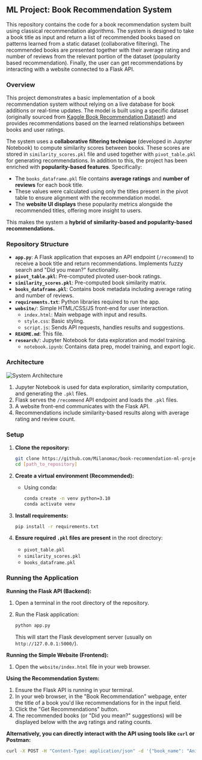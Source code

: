 ## ML Project: Book Recommendation System

This repository contains the code for a book recommendation system built using classical recommendation algorithms. The system is designed to take a book title as input and return a list of recommended books based on patterns learned from a static dataset (collaborative filtering). The recommended books are presented together with their average rating and number of reviews from the relevant portion of the dataset (popularity based recommendation). Finally, the user can get recommendations by interacting with a website connected to a Flask API.

### Overview

This project demonstrates a basic implementation of a book recommendation system without relying on a live database for book additions or real-time updates. The model is built using a specific dataset (originally sourced from [Kaggle Book Recommendation Dataset](https://www.kaggle.com/datasets/arashnic/book-recommendation-dataset?select=Ratings.csv)) and provides recommendations based on the learned relationships between books and user ratings.

The system uses a **collaborative filtering technique** (developed in Jupyter Notebook) to compute similarity scores between books. These scores are stored in `similarity_scores.pkl` file and used together with `pivot_table.pkl` for generating recommendations. In addition to this, the project has been enriched with **popularity-based features**. Specifically:

- The `books_dataframe.pkl` file contains **average ratings** and **number of reviews** for each book title.
- These values were calculated using only the titles present in the pivot table to ensure alignment with the recommendation model.
- The **website UI displays** these popularity metrics alongside the recommended titles, offering more insight to users.

This makes the system a **hybrid of similarity-based and popularity-based recommendations.**

### Repository Structure

- **`app.py`**: A Flask application that exposes an API endpoint (`/recommend`) to receive a book title and return recommendations. Implements fuzzy search and "Did you mean?" functionality.
- **`pivot_table.pkl`**: Pre-computed pivoted user-book ratings.
- **`similarity_scores.pkl`**: Pre-computed book similarity matrix.
- **`books_dataframe.pkl`**: Contains book metadata including average rating and number of reviews.
- **`requirements.txt`**: Python libraries required to run the app.
- **`website/`**: Simple HTML/CSS/JS front-end for user interaction.
  - `index.html`: Main webpage with input and results.
  - `style.css`: Basic styling.
  - `script.js`: Sends API requests, handles results and suggestions.
- **`README.md`**: This file.
- **`research/`**: Jupyter Notebook for data exploration and model training.
  - `notebook.ipynb`: Contains data prep, model training, and export logic.

### Architecture

![System Architecture](./your-diagram-file-name.png)

1. Jupyter Notebook is used for data exploration, similarity computation, and generating the `.pkl` files.
2. Flask serves the `/recommend` API endpoint and loads the `.pkl` files.
3. A website front-end communicates with the Flask API.
4. Recommendations include similarity-based results along with average rating and review count.

### Setup

1. **Clone the repository:**

   ```bash
   git clone https://github.com/Milanomac/book-recommendation-ml-project.git
   cd [path_to_repository]
   ```

2. **Create a virtual environment (Recommended):**

   - Using conda:

     ```bash
     conda create -n venv python=3.10
     conda activate venv
     ```

3. **Install requirements:**

   ```bash
   pip install -r requirements.txt
   ```

4. **Ensure required `.pkl` files are present** in the root directory:

   - `pivot_table.pkl`
   - `similarity_scores.pkl`
   - `books_dataframe.pkl`

### Running the Application

**Running the Flask API (Backend):**

1.  Open a terminal in the root directory of the repository.
2.  Run the Flask application:

    ```bash
    python app.py
    ```

    This will start the Flask development server (usually on `http://127.0.0.1:5000/`).

**Running the Simple Website (Frontend):**

1.  Open the `website/index.html` file in your web browser.

**Using the Recommendation System:**

1.  Ensure the Flask API is running in your terminal.
2.  In your web browser, in the "Book Recommendation" webpage, enter the title of a book you'd like recommendations for in the input field.
3.  Click the "Get Recommendations" button.
4.  The recommended books (or "Did you mean?" suggestions) will be displayed below with the avg ratings and rating counts.

**Alternatively, you can directly interact with the API using tools like `curl` or Postman:**

```bash
curl -X POST -H "Content-Type: application/json" -d '{"book_name": "Animal Farm"}' [http://127.0.0.1:5000/recommend](http://127.0.0.1:5000/recommend)
```
